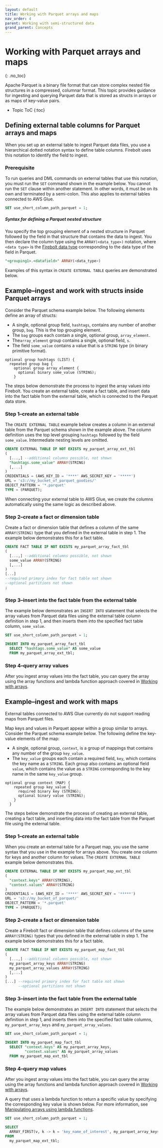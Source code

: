 ```yaml
---
layout: default
title: Working with Parquet arrays and maps
nav_order: 4
parent: Working with semi-structured data
grand_parent: Concepts
---
```

# Working with Parquet arrays and maps
{: .no_toc}

Apache Parquet is a binary file format that can store complex nested file structures in a compressed, columnar format. This topic provides guidance for ingesting and querying Parquet data that is stored as structs in arrays or as maps of key-value pairs.

* Topic ToC
{:toc}

## Defining external table columns for Parquet arrays and maps

When you set up an external table to ingest Parquet data files, you use a hierarchical dotted notation syntax to define table columns. Firebolt uses this notation to identify the field to ingest.

### Prerequisite

To run queries and DML commands on external tables that use this notation, you must run the `SET` command shown in the example below. You cannot run the `SET` clause within another statement. In other words, it must be on its own and terminated by a semi-colon. This also applies to external tables connected to AWS Glue.

```sql
SET use_short_column_path_parquet = 1;
```

##### Syntax for defining a Parquet nested structure

You specify the top grouping element of a nested structure in Parquet followed by the field in that structure that contains the data to ingest. You then declare the column type using the `ARRAY(<data_type>)` notation, where `<data type>` is the [Firebolt data type](../../general-reference/data-types.md) corresponding to the data type of the field in Parquet.

```sql
"<grouping1>.<datafield>" ARRAY(<data_type>)
```

Examples of this syntax in `CREATE EXTERNAL TABLE` queries are demonstrated below.

## Example&ndash;ingest and work with structs inside Parquet arrays

Consider the Parquet schema example below. The following elements define an array of structs:

* A single, optional group field, `hashtags`, contains any number of another group, `bag`. This is the top grouping element.
* The `bag` groups each contain a single, optional group, `array_element`.
* The`array_element` group contains a single, optional field, `s`.
* The field `some_value` contains a value that is a `STRING` type \(in binary primitive format\).

```
optional group hashtags (LIST) {
  repeated group bag {
    optional group array_element {
      optional binary some_value (STRING);
    }
```

The steps below demonstrate the process to ingest the array values into Firebolt. You create an external table, create a fact table, and insert data into the fact table from the external table, which is connected to the Parquet data store.

### Step 1&ndash;create an external table  
The `CREATE EXTERNAL TABLE` example below creates a column in an external table from the Parquet schema shown in the example above. The column definition uses the top level grouping `hashtags` followed by the field `some_value`. Intermediate nesting levels are omitted.

```sql
CREATE EXTERNAL TABLE IF NOT EXISTS my_parquet_array_ext_tbl
(
  [...,] --additional columns possible, not shown
  "hashtags.some_value" ARRAY(STRING)
  [,...]
)
CREDENTIALS = (AWS_KEY_ID = '****' AWS_SECRET_KEY = '*****')
URL = 's3://my_bucket_of_parquet_goodies/'
OBJECT_PATTERN = '*.parquet'
TYPE = (PARQUET);
```


When connecting your external table to AWS Glue, we create the columns automatically using the same logic as described above.


### Step 2&ndash;create a fact or dimension table

Create a fact or dimension table that defines a column of the same `ARRAY(STRING)` type that you defined in the external table in step 1. The example below demonstrates this for a fact table.

```sql
CREATE FACT TABLE IF NOT EXISTS my_parquet_array_fact_tbl
(
  [...,] --additional columns possible, not shown
  some_value ARRAY(STRING)
  [,...]
)
[...]
--required primary index for fact table not shown
--optional partitions not shown
;
```

### Step 3&ndash;insert into the fact table from the external table

The example below demonstrates an `INSERT INTO` statement that selects the array values from Parquet data files using the external table column definition in step 1, and then inserts them into the specified fact table column, `some_value`.

```sql
SET use_short_column_path_parquet = 1;

INSERT INTO my_parquet_array_fact_tbl
  SELECT "hashtags.some_value" AS some_value
  FROM my_parquet_array_ext_tbl;
```

### Step 4&ndash;query array values

After you ingest array values into the fact table, you can query the array using the array functions and lambda function approach covered in [Working with arrays](working-with-arrays.md).

## Example&ndash;ingest and work with maps

External tables connected to AWS Glue currently do not support reading maps from Parquet files.

Map keys and values in Parquet appear within a group similar to arrays. Consider the Parquet schema example below. The following define the key-value elements of the map:

* A single, optional group, `context`, is a group of mappings that contains any number of the group `key_value`.
* The `key_value` groups each contain a required field, `key`, which contains the key name as a `STRING`. Each group also contains an optional field `value`, which contains the value as a `STRING` corresponding to the key name in the same `key_value` group.

```
optional group context (MAP) {
    repeated group key_value {
      required binary key (STRING);
      optional binary value (STRING);
    }
  }
```

The steps below demonstrate the process of creating an external table, creating a fact table, and inserting data into the fact table from the Parquet file using the external table.

### Step 1&ndash;create an external table

When you create an external table for a Parquet map, you use the same syntax that you use in the example for arrays above. You create one column for keys and another column for values. The `CREATE EXTERNAL TABLE` example below demonstrates this.

```sql
CREATE EXTERNAL TABLE IF NOT EXISTS my_parquet_map_ext_tbl
(
  "context.keys" ARRAY(STRING),
  "context.values" ARRAY(STRING)
)
CREDENTIALS = (AWS_KEY_ID = '****' AWS_SECRET_KEY = '*****')
URL = 's3://my_bucket_of_parquet/'
OBJECT_PATTERN = '*.parquet'
TYPE = (PARQUET);
```

### Step 2&ndash;create a fact or dimension table

Create a Firebolt fact or dimension table that defines columns of the same `ARRAY(STRING)` types that you defined in the external table in step 1. The example below demonstrates this for a fact table.

```sql
CREATE FACT TABLE IF NOT EXISTS my_parquet_map_fact_tbl
(
  [...,] --additional columns possible, not shown
  my_parquet_array_keys ARRAY(STRING)
  my_parquet_array_values ARRAY(STRING)
  [,...]
)
[...] --required primary index for fact table not shown
      --optional partitions not shown
```

### Step 3&ndash;insert into the fact table from the external table

The example below demonstrates an `INSERT INTO` statement that selects the array values from Parquet data files using the external table column definition in step 1, and inserts them into the specified fact table columns, `my_parquet_array_keys` and `my_parquet_array_values`.

```sql
SET use_short_column_path_parquet = 1;

INSERT INTO my_parquet_map_fact_tbl
  SELECT "context.keys" AS my_parquet_array_keys,
         "context.values" AS my_parquet_array_values
  FROM my_parquet_map_ext_tbl
```

### Step 4&ndash;query map values

After you ingest array values into the fact table, you can query the array using the array functions and lambda function approach covered in [Working with arrays](working-with-arrays.md).

A query that uses a lambda function to return a specific value by specifying the corresponding key value is shown below. For more information, see [Manipulating arrays using lambda functions](working-with-arrays.md#manipulating-arrays-with-lambda-functions).

```sql
SET use_short_column_path_parquet = 1;

SELECT
  ARRAY_FIRST(v, k -> k = 'key_name_of_interest', my_parquet_array_keys, my_parquet_array_values) AS returned_corresponding_key_value
FROM
  my_parquet_map_ext_tbl;
```
